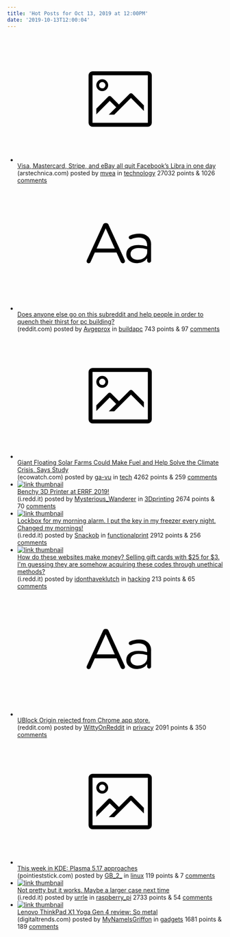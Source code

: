 ```yaml
---
title: 'Hot Posts for Oct 13, 2019 at 12:00PM'
date: '2019-10-13T12:00:04'
---
```

<ul>
<li><a href='https://arstechnica.com/tech-policy/2019/10/visa-mastercard-stripe-and-ebay-all-quit-facebooks-libra-in-one-day/'><svg version='1.1' viewBox='-34 -14 104 64' preserveAspectRatio='xMidYMid meet' xmlns='http://www.w3.org/2000/svg' xmlns:xlink='http://www.w3.org/1999/xlink'>
    <title>link thumbnail</title>
    <path d='M32,4H4A2,2,0,0,0,2,6V30a2,2,0,0,0,2,2H32a2,2,0,0,0,2-2V6A2,2,0,0,0,32,4ZM4,30V6H32V30Z'></path>
    <path d='M8.92,14a3,3,0,1,0-3-3A3,3,0,0,0,8.92,14Zm0-4.6A1.6,1.6,0,1,1,7.33,11,1.6,1.6,0,0,1,8.92,9.41Z'></path>
    <path d='M22.78,15.37l-5.4,5.4-4-4a1,1,0,0,0-1.41,0L5.92,22.9v2.83l6.79-6.79L16,22.18l-3.75,3.75H15l8.45-8.45L30,24V21.18l-5.81-5.81A1,1,0,0,0,22.78,15.37Z'></path>
</svg></a><div><div class='linkTitle'><a href='https://arstechnica.com/tech-policy/2019/10/visa-mastercard-stripe-and-ebay-all-quit-facebooks-libra-in-one-day/'>Visa, Mastercard, Stripe, and eBay all quit Facebook’s Libra in one day</a></div>(arstechnica.com) posted by <a href='https://www.reddit.com/user/mvea'>mvea</a> in <a href='https://www.reddit.com/r/technology'>technology</a> 27032 points & 1026 <a href='https://www.reddit.com/r/technology/comments/dh0c1f/visa_mastercard_stripe_and_ebay_all_quit/'>comments</a></div></li>

<li><a href='https://www.reddit.com/r/buildapc/comments/dh4hog/does_anyone_else_go_on_this_subreddit_and_help/'><svg version='1.1' viewBox='-34 -12 104 64' preserveAspectRatio='xMidYMid slice' xmlns='http://www.w3.org/2000/svg' xmlns:xlink='http://www.w3.org/1999/xlink'>
    <title>text link thumbnail</title>
    <path d='M12.19,8.84a1.45,1.45,0,0,0-1.4-1h-.12a1.46,1.46,0,0,0-1.42,1L1.14,26.56a1.29,1.29,0,0,0-.14.59,1,1,0,0,0,1,1,1.12,1.12,0,0,0,1.08-.77l2.08-4.65h11l2.08,4.59a1.24,1.24,0,0,0,1.12.83,1.08,1.08,0,0,0,1.08-1.08,1.64,1.64,0,0,0-.14-.57ZM6.08,20.71l4.59-10.22,4.6,10.22Z'>
    </path>
    <path d='M32.24,14.78A6.35,6.35,0,0,0,27.6,13.2a11.36,11.36,0,0,0-4.7,1,1,1,0,0,0-.58.89,1,1,0,0,0,.94.92,1.23,1.23,0,0,0,.39-.08,8.87,8.87,0,0,1,3.72-.81c2.7,0,4.28,1.33,4.28,3.92v.5a15.29,15.29,0,0,0-4.42-.61c-3.64,0-6.14,1.61-6.14,4.64v.05c0,2.95,2.7,4.48,5.37,4.48a6.29,6.29,0,0,0,5.19-2.48V26.9a1,1,0,0,0,1,1,1,1,0,0,0,1-1.06V19A5.71,5.71,0,0,0,32.24,14.78Zm-.56,7.7c0,2.28-2.17,3.89-4.81,3.89-1.94,0-3.61-1.06-3.61-2.86v-.06c0-1.8,1.5-3,4.2-3a15.2,15.2,0,0,1,4.22.61Z'>
    </path>
</svg></a><div><div class='linkTitle'><a href='https://www.reddit.com/r/buildapc/comments/dh4hog/does_anyone_else_go_on_this_subreddit_and_help/'>Does anyone else go on this subreddit and help people in order to quench their thirst for pc building?</a></div>(reddit.com) posted by <a href='https://www.reddit.com/user/Avgeprox'>Avgeprox</a> in <a href='https://www.reddit.com/r/buildapc'>buildapc</a> 743 points & 97 <a href='https://www.reddit.com/r/buildapc/comments/dh4hog/does_anyone_else_go_on_this_subreddit_and_help/'>comments</a></div></li>

<li><a href='https://www.ecowatch.com/floating-solar-farms-climate-crisis-2638980599.html'><svg version='1.1' viewBox='-34 -14 104 64' preserveAspectRatio='xMidYMid meet' xmlns='http://www.w3.org/2000/svg' xmlns:xlink='http://www.w3.org/1999/xlink'>
    <title>link thumbnail</title>
    <path d='M32,4H4A2,2,0,0,0,2,6V30a2,2,0,0,0,2,2H32a2,2,0,0,0,2-2V6A2,2,0,0,0,32,4ZM4,30V6H32V30Z'></path>
    <path d='M8.92,14a3,3,0,1,0-3-3A3,3,0,0,0,8.92,14Zm0-4.6A1.6,1.6,0,1,1,7.33,11,1.6,1.6,0,0,1,8.92,9.41Z'></path>
    <path d='M22.78,15.37l-5.4,5.4-4-4a1,1,0,0,0-1.41,0L5.92,22.9v2.83l6.79-6.79L16,22.18l-3.75,3.75H15l8.45-8.45L30,24V21.18l-5.81-5.81A1,1,0,0,0,22.78,15.37Z'></path>
</svg></a><div><div class='linkTitle'><a href='https://www.ecowatch.com/floating-solar-farms-climate-crisis-2638980599.html'>Giant Floating Solar Farms Could Make Fuel and Help Solve the Climate Crisis, Says Study</a></div>(ecowatch.com) posted by <a href='https://www.reddit.com/user/ga-vu'>ga-vu</a> in <a href='https://www.reddit.com/r/tech'>tech</a> 4262 points & 259 <a href='https://www.reddit.com/r/tech/comments/dgxuo9/giant_floating_solar_farms_could_make_fuel_and/'>comments</a></div></li>

<li><a href='https://i.redd.it/wh85tvm1o5s31.jpg'><img src='https://b.thumbs.redditmedia.com/JlJnCNbe7h5XIf_z1PN411Oz5BDXyOpn4TqO8FLVvFA.jpg' alt='link thumbnail'></a><div><div class='linkTitle'><a href='https://i.redd.it/wh85tvm1o5s31.jpg'>Benchy 3D Printer at ERRF 2019!</a></div>(i.redd.it) posted by <a href='https://www.reddit.com/user/Mysterious_Wanderer'>Mysterious_Wanderer</a> in <a href='https://www.reddit.com/r/3Dprinting'>3Dprinting</a> 2674 points & 70 <a href='https://www.reddit.com/r/3Dprinting/comments/dgz4ax/benchy_3d_printer_at_errf_2019/'>comments</a></div></li>

<li><a href='https://i.redd.it/dozw4m2ru4s31.jpg'><img src='https://b.thumbs.redditmedia.com/bUADnWofE9DV3u4w8d573-JTHpzxkSBeTgi7MIW7uQo.jpg' alt='link thumbnail'></a><div><div class='linkTitle'><a href='https://i.redd.it/dozw4m2ru4s31.jpg'>Lockbox for my morning alarm. I put the key in my freezer every night. Changed my mornings!</a></div>(i.redd.it) posted by <a href='https://www.reddit.com/user/Snackob'>Snackob</a> in <a href='https://www.reddit.com/r/functionalprint'>functionalprint</a> 2912 points & 256 <a href='https://www.reddit.com/r/functionalprint/comments/dgwzgc/lockbox_for_my_morning_alarm_i_put_the_key_in_my/'>comments</a></div></li>

<li><a href='https://i.redd.it/imm3ub1vu8s31.jpg'><img src='https://b.thumbs.redditmedia.com/MkFIw7HGIMbot39zkG5MyUdPUL9ynIdx8Rk-Mvzsnoc.jpg' alt='link thumbnail'></a><div><div class='linkTitle'><a href='https://i.redd.it/imm3ub1vu8s31.jpg'>How do these websites make money? Selling gift cards with $25 for $3. I'm guessing they are somehow acquiring these codes through unethical methods?</a></div>(i.redd.it) posted by <a href='https://www.reddit.com/user/idonthaveklutch'>idonthaveklutch</a> in <a href='https://www.reddit.com/r/hacking'>hacking</a> 213 points & 65 <a href='https://www.reddit.com/r/hacking/comments/dh6hmt/how_do_these_websites_make_money_selling_gift/'>comments</a></div></li>

<li><a href='https://www.reddit.com/r/privacy/comments/dgwpq9/ublock_origin_rejected_from_chrome_app_store/'><svg version='1.1' viewBox='-34 -12 104 64' preserveAspectRatio='xMidYMid slice' xmlns='http://www.w3.org/2000/svg' xmlns:xlink='http://www.w3.org/1999/xlink'>
    <title>text link thumbnail</title>
    <path d='M12.19,8.84a1.45,1.45,0,0,0-1.4-1h-.12a1.46,1.46,0,0,0-1.42,1L1.14,26.56a1.29,1.29,0,0,0-.14.59,1,1,0,0,0,1,1,1.12,1.12,0,0,0,1.08-.77l2.08-4.65h11l2.08,4.59a1.24,1.24,0,0,0,1.12.83,1.08,1.08,0,0,0,1.08-1.08,1.64,1.64,0,0,0-.14-.57ZM6.08,20.71l4.59-10.22,4.6,10.22Z'>
    </path>
    <path d='M32.24,14.78A6.35,6.35,0,0,0,27.6,13.2a11.36,11.36,0,0,0-4.7,1,1,1,0,0,0-.58.89,1,1,0,0,0,.94.92,1.23,1.23,0,0,0,.39-.08,8.87,8.87,0,0,1,3.72-.81c2.7,0,4.28,1.33,4.28,3.92v.5a15.29,15.29,0,0,0-4.42-.61c-3.64,0-6.14,1.61-6.14,4.64v.05c0,2.95,2.7,4.48,5.37,4.48a6.29,6.29,0,0,0,5.19-2.48V26.9a1,1,0,0,0,1,1,1,1,0,0,0,1-1.06V19A5.71,5.71,0,0,0,32.24,14.78Zm-.56,7.7c0,2.28-2.17,3.89-4.81,3.89-1.94,0-3.61-1.06-3.61-2.86v-.06c0-1.8,1.5-3,4.2-3a15.2,15.2,0,0,1,4.22.61Z'>
    </path>
</svg></a><div><div class='linkTitle'><a href='https://www.reddit.com/r/privacy/comments/dgwpq9/ublock_origin_rejected_from_chrome_app_store/'>UBlock Origin rejected from Chrome app store.</a></div>(reddit.com) posted by <a href='https://www.reddit.com/user/WittyOnReddit'>WittyOnReddit</a> in <a href='https://www.reddit.com/r/privacy'>privacy</a> 2091 points & 350 <a href='https://www.reddit.com/r/privacy/comments/dgwpq9/ublock_origin_rejected_from_chrome_app_store/'>comments</a></div></li>

<li><a href='https://pointieststick.com/2019/10/13/this-week-in-kde-plasma-5-17-approaches/'><svg version='1.1' viewBox='-34 -14 104 64' preserveAspectRatio='xMidYMid meet' xmlns='http://www.w3.org/2000/svg' xmlns:xlink='http://www.w3.org/1999/xlink'>
    <title>link thumbnail</title>
    <path d='M32,4H4A2,2,0,0,0,2,6V30a2,2,0,0,0,2,2H32a2,2,0,0,0,2-2V6A2,2,0,0,0,32,4ZM4,30V6H32V30Z'></path>
    <path d='M8.92,14a3,3,0,1,0-3-3A3,3,0,0,0,8.92,14Zm0-4.6A1.6,1.6,0,1,1,7.33,11,1.6,1.6,0,0,1,8.92,9.41Z'></path>
    <path d='M22.78,15.37l-5.4,5.4-4-4a1,1,0,0,0-1.41,0L5.92,22.9v2.83l6.79-6.79L16,22.18l-3.75,3.75H15l8.45-8.45L30,24V21.18l-5.81-5.81A1,1,0,0,0,22.78,15.37Z'></path>
</svg></a><div><div class='linkTitle'><a href='https://pointieststick.com/2019/10/13/this-week-in-kde-plasma-5-17-approaches/'>This week in KDE: Plasma 5.17 approaches</a></div>(pointieststick.com) posted by <a href='https://www.reddit.com/user/GB_2_'>GB_2_</a> in <a href='https://www.reddit.com/r/linux'>linux</a> 119 points & 7 <a href='https://www.reddit.com/r/linux/comments/dh6umi/this_week_in_kde_plasma_517_approaches/'>comments</a></div></li>

<li><a href='https://i.redd.it/k8iqe6p804s31.jpg'><img src='https://b.thumbs.redditmedia.com/NSWjlqACrnbntEwdFuGD0qiOr8krl_MWxune_avuEGo.jpg' alt='link thumbnail'></a><div><div class='linkTitle'><a href='https://i.redd.it/k8iqe6p804s31.jpg'>Not pretty but it works. Maybe a larger case next time</a></div>(i.redd.it) posted by <a href='https://www.reddit.com/user/urrle'>urrle</a> in <a href='https://www.reddit.com/r/raspberry_pi'>raspberry_pi</a> 2733 points & 54 <a href='https://www.reddit.com/r/raspberry_pi/comments/dguxwo/not_pretty_but_it_works_maybe_a_larger_case_next/'>comments</a></div></li>

<li><a href='https://www.digitaltrends.com/laptop-reviews/lenovo-thinkpad-x1-yoga-gen-4-review-2/'><img src='https://b.thumbs.redditmedia.com/Gypg-VgA22Pe0Kt4qXKuVpSnnus313mRBsdK5E7ZFvk.jpg' alt='link thumbnail'></a><div><div class='linkTitle'><a href='https://www.digitaltrends.com/laptop-reviews/lenovo-thinkpad-x1-yoga-gen-4-review-2/'>Lenovo ThinkPad X1 Yoga Gen 4 review: So metal</a></div>(digitaltrends.com) posted by <a href='https://www.reddit.com/user/MyNameIsGriffon'>MyNameIsGriffon</a> in <a href='https://www.reddit.com/r/gadgets'>gadgets</a> 1681 points & 189 <a href='https://www.reddit.com/r/gadgets/comments/dgw5v8/lenovo_thinkpad_x1_yoga_gen_4_review_so_metal/'>comments</a></div></li>

</ul>
